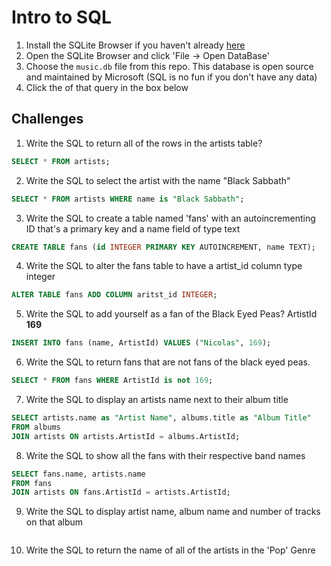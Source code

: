 # Intro to SQL

1. Install the SQLite Browser if you haven't already [here](http://sqlitebrowser.org/)
2. Open the SQLite Browser and click 'File -> Open DataBase'
3. Choose the `music.db` file from this repo. This database is open source and maintained by Microsoft (SQL is no fun if you don't have any data)
4. Click the of that query in the box below

## Challenges

1. Write the SQL to return all of the rows in the artists table?

```SQL
SELECT * FROM artists;
```

2. Write the SQL to select the artist with the name "Black Sabbath"

```SQL
SELECT * FROM artists WHERE name is "Black Sabbath";
```

3. Write the SQL to create a table named 'fans' with an autoincrementing ID that's a primary key and a name field of type text

```sql
CREATE TABLE fans (id INTEGER PRIMARY KEY AUTOINCREMENT, name TEXT);
```

4. Write the SQL to alter the fans table to have a artist_id column type integer

```sql
ALTER TABLE fans ADD COLUMN aritst_id INTEGER;
```

5. Write the SQL to add yourself as a fan of the Black Eyed Peas? ArtistId **169**

```sql
INSERT INTO fans (name, ArtistId) VALUES ("Nicolas", 169);
```

6. Write the SQL to return fans that are not fans of the black eyed peas.

```sql
SELECT * FROM fans WHERE ArtistId is not 169;
```

7. Write the SQL to display an artists name next to their album title

```sql
SELECT artists.name as "Artist Name", albums.title as "Album Title"
FROM albums
JOIN artists ON artists.ArtistId = albums.ArtistId;
```

8. Write the SQL to show all the fans with their respective band names

```sql
SELECT fans.name, artists.name
FROM fans
JOIN artists ON fans.ArtistId = artists.ArtistId;
```

9. Write the SQL to display artist name, album name and number of tracks on that album

```sql
```

10. Write the SQL to return the name of all of the artists in the 'Pop' Genre

```sql
```

